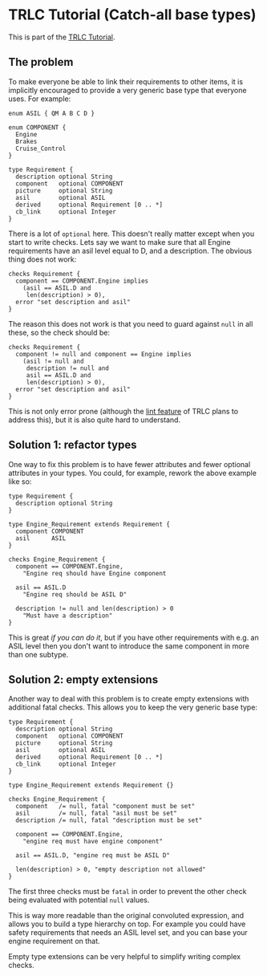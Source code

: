 # TRLC Tutorial (Catch-all base types)

This is part of the [TRLC Tutorial](TUTORIAL.md).

## The problem

To make everyone be able to link their requirements to other items, it
is implicitly encouraged to provide a very generic base type that
everyone uses. For example:

```
enum ASIL { QM A B C D }

enum COMPONENT {
  Engine
  Brakes
  Cruise_Control
}

type Requirement {
  description optional String
  component   optional COMPONENT
  picture     optional String
  asil        optional ASIL
  derived     optional Requirement [0 .. *]
  cb_link     optional Integer
}
```

There is a lot of `optional` here. This doesn't really matter except
when you start to write checks. Lets say we want to make sure that all
Engine requirements have an asil level equal to D, and a
description. The obvious thing does not work:

```
checks Requirement {
  component == COMPONENT.Engine implies
    (asil == ASIL.D and
	 len(description) > 0),
  error "set description and asil"
}
```

The reason this does not work is that you need to guard against `null`
in all these, so the check should be:

```
checks Requirement {
  component != null and component == Engine implies
    (asil != null and
	 description != null and
	 asil == ASIL.D and
	 len(description) > 0),
  error "set description and asil"
}
```

This is not only error prone (although the [lint
feature](TUTORIAL-CI.md) of TRLC plans to address this), but it is
also quite hard to understand.

## Solution 1: refactor types

One way to fix this problem is to have fewer attributes and fewer
optional attributes in your types. You could, for example, rework the
above example like so:

```
type Requirement {
  description optional String
}

type Engine_Requirement extends Requirement {
  component COMPONENT
  asil      ASIL
}

checks Engine_Requirement {
  component == COMPONENT.Engine,
    "Engine req should have Engine component

  asil == ASIL.D
    "Engine req should be ASIL D"

  description != null and len(description) > 0
    "Must have a description"
}
```

This is great _if you can do it_, but if you have other requirements
with e.g. an ASIL level then you don't want to introduce the same
component in more than one subtype.

## Solution 2: empty extensions

Another way to deal with this problem is to create empty extensions
with additional fatal checks. This allows you to keep the very generic
base type:

```
type Requirement {
  description optional String
  component   optional COMPONENT
  picture     optional String
  asil        optional ASIL
  derived     optional Requirement [0 .. *]
  cb_link     optional Integer
}

type Engine_Requirement extends Requirement {}

checks Engine_Requirement {
  component   /= null, fatal "component must be set"
  asil        /= null, fatal "asil must be set"
  description /= null, fatal "description must be set"

  component == COMPONENT.Engine,
    "engine req must have engine component"

  asil == ASIL.D, "engine req must be ASIL D"

  len(description) > 0, "empty description not allowed"
}
```

The first three checks must be `fatal` in order to prevent the other
check being evaluated with potential `null` values.

This is way more readable than the original convoluted expression, and
allows you to build a type hierarchy on top. For example you could
have safety requirements that needs an ASIL level set, and you can
base your engine requirement on that.

Empty type extensions can be very helpful to simplify writing complex
checks.
